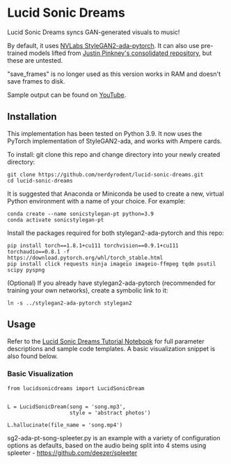 # Lucid Sonic Dreams
Lucid Sonic Dreams syncs GAN-generated visuals to music!

By default, it uses [NVLabs StyleGAN2-ada-pytorch](https://github.com/NVlabs/stylegan2-ada-pytorch).
It can also use pre-trained models lifted from [Justin Pinkney's consolidated repository](https://github.com/justinpinkney/awesome-pretrained-stylegan2), but
these are untested.

"save_frames" is no longer used as this version works in RAM and doesn't save frames to disk.

Sample output can be found on [YouTube](https://www.youtube.com/watch?v=SDf7a28cSVs).

## Installation  
  
This implementation has been tested on Python 3.9. It now uses the PyTorch implementation of StyleGAN2-ada, and works with Ampere cards.

To install:
git clone this repo and change directory into your newly created directory:

```
git clone https://github.com/nerdyrodent/lucid-sonic-dreams.git
cd lucid-sonic-dreams
```

It is suggested that Anaconda or Miniconda be used to create a new, virtual Python environment with a name of your choice. For example:

```
conda create --name sonicstylegan-pt python=3.9
conda activate sonicstylegan-pt
```

Install the packages required for both stylegan2-ada-pytorch and this repo:

```
pip install torch==1.8.1+cu111 torchvision==0.9.1+cu111 torchaudio==0.8.1 -f https://download.pytorch.org/whl/torch_stable.html
pip install click requests ninja imageio imageio-ffmpeg tqdm psutil scipy pyspng
```

(Optional) If you already have stylegan2-ada-pytorch (recommended for training your own networks), create a symbolic link to it:

`ln -s ../stylegan2-ada-pytorch stylegan2`


## Usage

Refer to the [Lucid Sonic Dreams Tutorial Notebook](https://colab.research.google.com/drive/1Y5i50xSFIuN3V4Md8TB30_GOAtts7RQD?usp=sharing) for full parameter descriptions and sample code templates. A basic visualization snippet is also found below.

### Basic Visualization

```
from lucidsonicdreams import LucidSonicDream


L = LucidSonicDream(song = 'song.mp3',
                    style = 'abstract photos')

L.hallucinate(file_name = 'song.mp4') 
```
sg2-ada-pt-song-spleeter.py is an example with a variety of configuration options as defaults, based on the audio being split into 4 stems using spleeter - https://github.com/deezer/spleeter


